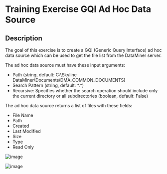 ﻿# Training Exercise GQI Ad Hoc Data Source

## Description

The goal of this exercise is to create a GQI (Generic Query Interface) ad hoc data source which can be used to get the file list from the DataMiner server.

The ad hoc data source must have these input arguments:
* Path (string, default: C:\Skyline DataMiner\Documents\DMA_COMMON_DOCUMENTS)
* Search Pattern (string, default: \*.\*)
* Recursive: Specifies whether the search operation should include only the current directory or all subdirectories (boolean, default: False)

The ad hoc data source returns a list of files with these fields:
* File Name
* Path
* Created
* Last Modified
* Size
* Type
* Read Only

![image](https://user-images.githubusercontent.com/110403333/218708219-fa58076d-bdc7-4a22-9df5-1d492a8274e1.png)

![image](https://user-images.githubusercontent.com/110403333/218708735-027ceb48-8d5f-4ac0-bfff-f3c7afb79e21.png)
